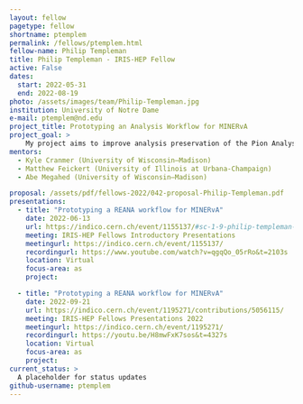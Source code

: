 ```yaml
---
layout: fellow
pagetype: fellow
shortname: ptemplem
permalink: /fellows/ptemplem.html
fellow-name: Philip Templeman
title: Philip Templeman - IRIS-HEP Fellow
active: False
dates:
  start: 2022-05-31
  end: 2022-08-19
photo: /assets/images/team/Philip-Templeman.jpg
institution: University of Notre Dame
e-mail: ptemplem@nd.edu
project_title: Prototyping an Analysis Workflow for MINERvA
project_goal: >
    My project aims to improve analysis preservation of the Pion Analysis for the MINERvA experiment by creating a workflow that is re-executable in REANA. The goal of this is both to improve replicability and to provide a starting point for future MINERvA analyses.
mentors:
  - Kyle Cranmer (University of Wisconsin–Madison)
  - Matthew Feickert (University of Illinois at Urbana-Champaign)
  - Abe Megahed (University of Wisconsin–Madison)

proposal: /assets/pdf/fellows-2022/042-proposal-Philip-Templeman.pdf
presentations:
  - title: "Prototyping a REANA workflow for MINERvA"
    date: 2022-06-13
    url: https://indico.cern.ch/event/1155137/#sc-1-9-philip-templeman-protot
    meeting: IRIS-HEP Fellows Introductory Presentations
    meetingurl: https://indico.cern.ch/event/1155137/
    recordingurl: https://www.youtube.com/watch?v=qgqQo_05rRo&t=2103s
    location: Virtual
    focus-area: as
    project:

  - title: "Prototyping a REANA workflow for MINERvA"
    date: 2022-09-21
    url: https://indico.cern.ch/event/1195271/contributions/5056115/
    meeting: IRIS-HEP Fellows Presentations 2022
    meetingurl: https://indico.cern.ch/event/1195271/
    recordingurl: https://youtu.be/H8mwFxK7sos&t=4327s
    location: Virtual
    focus-area: as
    project:
current_status: >
  A placeholder for status updates
github-username: ptemplem
---
```

